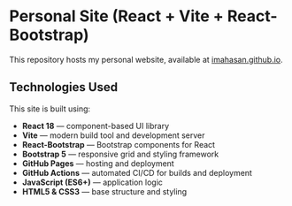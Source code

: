 # Personal Site (React + Vite + React-Bootstrap)

This repository hosts my personal website, available at [imahasan.github.io](https://imahasan.github.io).



## Technologies Used

This site is built using:

- **React 18** — component-based UI library
- **Vite** — modern build tool and development server
- **React-Bootstrap** — Bootstrap components for React
- **Bootstrap 5** — responsive grid and styling framework
- **GitHub Pages** — hosting and deployment
- **GitHub Actions** — automated CI/CD for builds and deployment
- **JavaScript (ES6+)** — application logic
- **HTML5 & CSS3** — base structure and styling 

